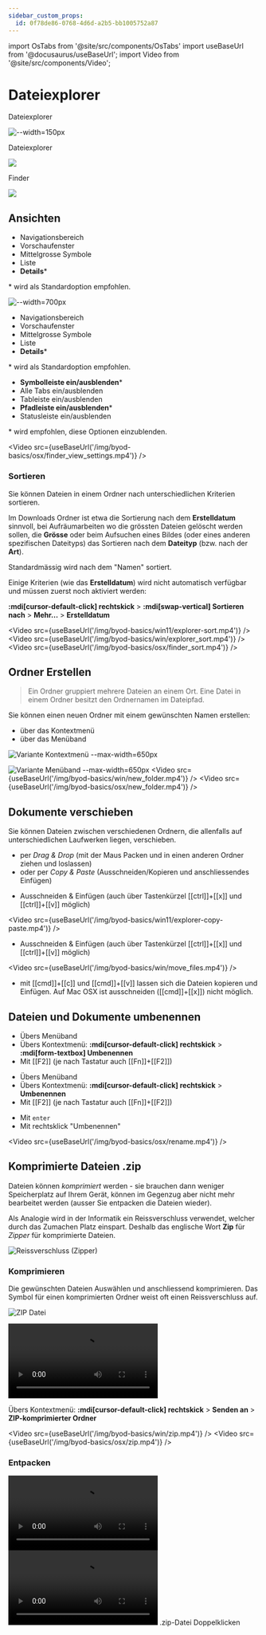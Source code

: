 ```yaml
---
sidebar_custom_props:
  id: 0f78de86-0768-4d6d-a2b5-bb1005752a87
---
```

import OsTabs from '@site/src/components/OsTabs'
import useBaseUrl from '@docusaurus/useBaseUrl';
import Video from '@site/src/components/Video';

# Dateiexplorer

<OsTabs>
<TabItem value="win11">

Dateiexplorer

![--width=150px](/img/byod-basics/win11/explorer.png)
</TabItem>
<TabItem value="win10">

Dateiexplorer

![](/img/byod-basics/win-explorer.png)
</TabItem>
<TabItem value="mac">

Finder

![](/img/byod-basics/osx-finder.png)

</TabItem>
</OsTabs>


## Ansichten

<OsTabs>
<TabItem value="win11">

- Navigationsbereich
- Vorschaufenster
- Mittelgrosse Symbole
- Liste
- **Details**\*

\* wird als Standardoption empfohlen.

![--width=700px](/img/byod-basics/win11/explorer-start.png)

</TabItem>
<TabItem value="win10">

- Navigationsbereich
- Vorschaufenster
- Mittelgrosse Symbole
- Liste
- **Details**\*

\* wird als Standardoption empfohlen.

</TabItem>
<TabItem value="mac">

- **Symbolleiste ein/ausblenden**\*
- Alle Tabs ein/ausblenden
- Tableiste ein/ausblenden
- **Pfadleiste ein/ausblenden**\*
- Statusleiste ein/ausblenden

\* wird empfohlen, diese Optionen einzublenden.

<Video src={useBaseUrl('/img/byod-basics/osx/finder_view_settings.mp4')} />
</TabItem>
</OsTabs>

### Sortieren

Sie können Dateien in einem Ordner nach unterschiedlichen Kriterien sortieren.

Im Downloads Ordner ist etwa die Sortierung nach dem __Erstelldatum__ sinnvoll, bei Aufräumarbeiten wo die grössten Dateien gelöscht werden sollen, die __Grösse__ oder beim Aufsuchen eines Bildes (oder eines anderen spezifischen Dateityps) das Sortieren nach dem __Dateityp__ (bzw. nach der __Art__).

Standardmässig wird nach dem "Namen" sortiert. 

<OsTabs>
<TabItem value="win11">

Einige Kriterien (wie das __Erstelldatum__) wird nicht automatisch verfügbar und müssen zuerst noch aktiviert werden: 

__:mdi[cursor-default-click] rechtskick__ > __:mdi[swap-vertical] Sortieren nach__ > __Mehr...__ > __Erstelldatum__

<Video src={useBaseUrl('/img/byod-basics/win11/explorer-sort.mp4')} />
</TabItem>
<TabItem value="win10">
<Video src={useBaseUrl('/img/byod-basics/win/explorer_sort.mp4')} />
</TabItem>
<TabItem value="mac">
<Video src={useBaseUrl('/img/byod-basics/osx/finder_sort.mp4')} />
</TabItem>
</OsTabs>

## Ordner Erstellen

> Ein Ordner gruppiert mehrere Dateien an einem Ort. Eine Datei in einem Ordner besitzt den Ordnernamen im Dateipfad.

Sie können einen neuen Ordner mit einem gewünschten Namen erstellen:
- über das Kontextmenü
- über das Menüband

<OsTabs>
<TabItem value="win11">

![Variante Kontextmenü --max-width=650px](/img/byod-basics/win11/explorer-new-folder-2.png)

![Variante Menüband  --max-width=650px](/img/byod-basics/win11/explorer-new-folder-1.png)
</TabItem>
<TabItem value="win10">
<Video src={useBaseUrl('/img/byod-basics/win/new_folder.mp4')} />
</TabItem>
<TabItem value="mac">
<Video src={useBaseUrl('/img/byod-basics/osx/new_folder.mp4')} />
</TabItem>
</OsTabs>

## Dokumente verschieben

Sie können Dateien zwischen verschiedenen Ordnern, die allenfalls auf unterschiedlichen Laufwerken liegen, verschieben.

- per *Drag & Drop* (mit der Maus Packen und in einen anderen Ordner ziehen und loslassen)
- oder per *Copy & Paste* (Ausschneiden/Kopieren und anschliessendes Einfügen)

<OsTabs>
<TabItem value="win11">

- Ausschneiden & Einfügen (auch über Tastenkürzel [[ctrl]]+[[x]] und [[ctrl]]+[[v]] möglich)

<Video src={useBaseUrl('/img/byod-basics/win11/explorer-copy-paste.mp4')} />
</TabItem>
<TabItem value="win10">

- Ausschneiden & Einfügen (auch über Tastenkürzel [[ctrl]]+[[x]] und [[ctrl]]+[[v]] möglich)

<Video src={useBaseUrl('/img/byod-basics/win/move_files.mp4')} />
</TabItem>
<TabItem value="mac">

- mit [[cmd]]+[[c]] und [[cmd]]+[[v]] lassen sich die Dateien kopieren und Einfügen. Auf Mac OSX ist ausschneiden ([[cmd]]+[[x]]) nicht möglich.
  
</TabItem>
</OsTabs>

## Dateien und Dokumente umbenennen

<OsTabs>
<TabItem value="win11">

- Übers Menüband
- Übers Kontextmenü: __:mdi[cursor-default-click] rechtskick__ > __:mdi[form-textbox] Umbenennen__
- Mit [[F2]] (je nach Tastatur auch [[Fn]]+[[F2]])

</TabItem>
<TabItem value="win10">

- Übers Menüband
- Übers Kontextmenü: __:mdi[cursor-default-click] rechtskick__ > __Umbenennen__
- Mit [[F2]] (je nach Tastatur auch [[Fn]]+[[F2]])

</TabItem>
<TabItem value="mac">

- Mit `enter`
- Mit rechtsklick "Umbenennen"

<Video src={useBaseUrl('/img/byod-basics/osx/rename.mp4')} />

</TabItem>
</OsTabs>


## Komprimierte Dateien __.zip__

Dateien können *komprimiert* werden - sie brauchen dann weniger Speicherplatz auf Ihrem Gerät, können im Gegenzug aber nicht mehr bearbeitet werden (ausser Sie entpacken die Dateien wieder).

Als Analogie wird in der Informatik ein Reissverschluss verwendet, welcher durch das Zumachen Platz einspart. Deshalb das englische Wort __Zip__ für *Zipper* für komprimierte Dateien.

![Reissverschluss (Zipper)](/img/byod-basics/zipper.jpg)

### Komprimieren

Die gewünschten Dateien Auswählen und anschliessend komprimieren. Das Symbol für einen komprimierten Ordner weist oft einen Reissverschluss auf.

![ZIP Datei](/img/byod-basics/zip-file.jpg)

<OsTabs>
<TabItem value="win11">
<Video src={useBaseUrl('/img/byod-basics/win11/explorer-zip.mp4')} />
</TabItem>
<TabItem value="win10">

Übers Kontextmenü: __:mdi[cursor-default-click] rechtskick__ > __Senden an__ > __ZIP-komprimierter Ordner__

<Video src={useBaseUrl('/img/byod-basics/win/zip.mp4')} />
</TabItem>
<TabItem value="mac">
<Video src={useBaseUrl('/img/byod-basics/osx/zip.mp4')} />
</TabItem>
</OsTabs>

### Entpacken

<OsTabs>
<TabItem value="win11">
<Video src={useBaseUrl('/img/byod-basics/win11/explorer-unzip.mp4')} />
</TabItem>
<TabItem value="win10">
<Video src={useBaseUrl('/img/byod-basics/win/extract_zip.mp4')} />
</TabItem>
<TabItem value="mac">
.zip-Datei Doppelklicken
</TabItem>
</OsTabs>
